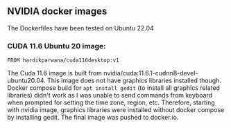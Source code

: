 ## NVIDIA docker images
The Dockerfiles have been tested on Ubuntu 22.04

### CUDA 11.6 Ubuntu 20 image:
```
FROM hardikparwana/cuda116desktop:v1
```
The Cuda 11.6 image is built from nvidia/cuda:11.6.1-cudnn8-devel-ubuntu20.04. This image does not have graphics libraries installed though. Docker compose build for `apt install gedit` (to install all graphics related libraries) didn't work as I was unable to send commands from keyboard when prompted for setting the time zone, region, etc. Therefore, starting with nvidia image, graphics libraries were installed without docker compose by installing gedit. The final image was pushed to docker.io.
